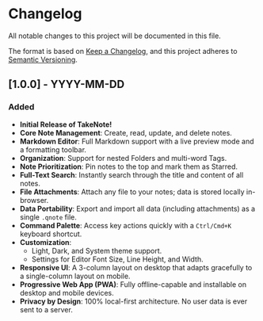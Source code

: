 # Changelog

All notable changes to this project will be documented in this file.

The format is based on [Keep a Changelog](https://keepachangelog.com/en/1.0.0/),
and this project adheres to [Semantic Versioning](https://semver.org/spec/v2.0.0.html).

## [1.0.0] - YYYY-MM-DD

### Added

- **Initial Release of TakeNote!**
- **Core Note Management**: Create, read, update, and delete notes.
- **Markdown Editor**: Full Markdown support with a live preview mode and a formatting toolbar.
- **Organization**: Support for nested Folders and multi-word Tags.
- **Note Prioritization**: Pin notes to the top and mark them as Starred.
- **Full-Text Search**: Instantly search through the title and content of all notes.
- **File Attachments**: Attach any file to your notes; data is stored locally in-browser.
- **Data Portability**: Export and import all data (including attachments) as a single `.qnote` file.
- **Command Palette**: Access key actions quickly with a `Ctrl/Cmd+K` keyboard shortcut.
- **Customization**:
    - Light, Dark, and System theme support.
    - Settings for Editor Font Size, Line Height, and Width.
- **Responsive UI**: A 3-column layout on desktop that adapts gracefully to a single-column layout on mobile.
- **Progressive Web App (PWA)**: Fully offline-capable and installable on desktop and mobile devices.
- **Privacy by Design**: 100% local-first architecture. No user data is ever sent to a server.
